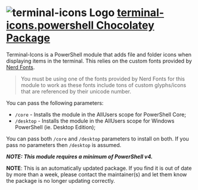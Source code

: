 # ![terminal-icons Logo](https://cdn.jsdelivr.net/gh/pauby/ChocoPackages@f8bf233/icons/terminal-icons.powershell.png "terminal-icons") [terminal-icons.powershell Chocolatey Package](https://chocolatey.org/packages/terminal-icons.powershell)

Terminal-Icons is a PowerShell module that adds file and folder icons when displaying items in the terminal. This relies on the custom fonts provided by [Nerd Fonts](https://github.com/ryanoasis/nerd-fonts).

> You must be using one of the fonts provided by Nerd Fonts for this module to work as these fonts include tons of custom glyphs/icons that are referenced by their unicode number.

You can pass the following parameters:

* `/core`     - Installs the module in the AllUsers scope for PowerShell Core;
* `/desktop`  - Installs the module in the AllUsers scope for Windows PowerShell (ie. Desktop Edition);

You can pass both `/core` and `/desktop` parameters to install on both. If you pass no parameters then `/desktop` is assumed.

_**NOTE: This module requires a minimum of PowerShell v4.**_

**NOTE**: This is an automatically updated package. If you find it is out of date by more than a week, please contact the maintainer(s) and let them know the package is no longer updating correctly.
